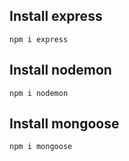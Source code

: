 ## Install express

```
npm i express
```

## Install nodemon

```
npm i nodemon
```

## Install mongoose

```
npm i mongoose
```